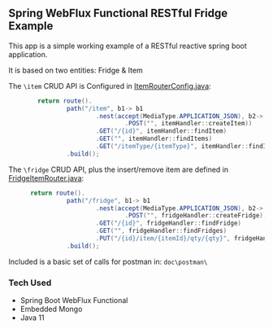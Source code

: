 ## Spring WebFlux Functional RESTful Fridge Example

This app is a simple working example of a RESTful reactive spring boot application. 

It is based on two entities: Fridge & Item

The `\item` CRUD API is Configured in [ItemRouterConfig.java](src/main/java/fridge/config/ItemRouterConfig.java):
```java
        return route().
                path("/item", b1-> b1
                        .nest(accept(MediaType.APPLICATION_JSON), b2-> b2
                                .POST("", itemHandler::createItem))
                        .GET("/{id}", itemHandler::findItem)
                        .GET("", itemHandler::findItems)
                        .GET("/itemType/{itemType}", itemHandler::findItemsByType))
                .build();
```

The `\fridge` CRUD API, plus the insert/remove item are defined in [FridgeItemRouter.java](src/main/java/fridge/config/FridgeRouterConfig.java):
```java
      return route().
                path("/fridge", b1-> b1
                        .nest(accept(MediaType.APPLICATION_JSON), b2-> b2
                                .POST("", fridgeHandler::createFridge))
                        .GET("/{id}", fridgeHandler::findFridge)
                        .GET("", fridgeHandler::findFridges)
                        .PUT("/{id}/item/{itemId}/qty/{qty}", fridgeHandler::addItem))
                .build();
```

Included is a basic set of calls for postman in: `doc\postman\` 

### Tech Used
* Spring Boot WebFlux Functional
* Embedded Mongo
* Java 11

